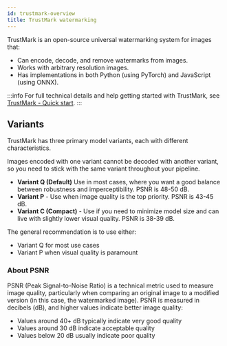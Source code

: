 ```yaml
---
id: trustmark-overview
title: TrustMark watermarking
---
```


TrustMark is an open-source universal watermarking system for images that:  

- Can encode, decode, and remove watermarks from images.
- Works with arbitrary resolution images.
- Has implementations in both Python (using PyTorch) and JavaScript (using ONNX).

:::info
For full technical details and help getting started with TrustMark, see [TrustMark - Quick start](trustmark/readme.md#quick-start).
:::

## Variants

TrustMark has three primary model variants, each with different characteristics.

Images encoded with one variant cannot be decoded with another variant, so you need to stick with the same variant throughout your pipeline.

- **Variant Q (Default)** Use in most cases, where you want a good balance between robustness and imperceptibility.  PSNR is 48-50 dB.
- **Variant P** - Use when image quality is the top priority. PSNR is 43-45 dB.
- **Variant C (Compact)** - Use if you need to minimize model size and can live with slightly lower visual quality. PSNR is 38-39 dB.

The general recommendation is to use either:
- Variant Q for most use cases
- Variant P when visual quality is paramount

### About PSNR

PSNR (Peak Signal-to-Noise Ratio) is a technical metric used to measure image quality, particularly when comparing an original image to a modified version (in this case, the watermarked image). PSNR is measured in decibels (dB), and higher values indicate better image quality:
- Values around 40+ dB typically indicate very good quality
- Values around 30 dB indicate acceptable quality
- Values below 20 dB usually indicate poor quality


